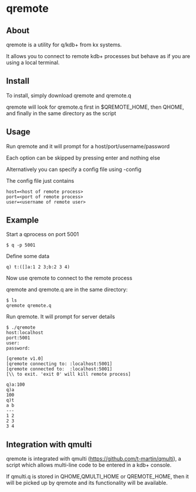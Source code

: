 # qremote
## About
qremote is a utility for q/kdb+ from kx systems.

It allows you to connect to remote kdb+ processes but behave as if you are using a local terminal.

## Install
To install, simply download qremote and qremote.q 

qremote will look for qremote.q first in $QREMOTE_HOME, then QHOME, and finally in the same directory as the script

## Usage 
Run qremote and it will prompt for a host/port/username/password

Each option can be skipped by pressing enter and nothing else

Alternatively you can specify a config file using -config

The config file just contains

	host=<host of remote process>
	port=<port of remote process>
	user=<username of remote user>

## Example
Start a qprocess on port 5001

`$ q -p 5001`

Define some data

`q) t:([]a:1 2 3;b:2 3 4)`

Now use qremote to connect to the remote process

qremote and qremote.q are in the same directory:

	$ ls
	qremote qremote.q

Run qremote. It will prompt for server details
	
	$ ./qremote
	host:localhost
	port:5001
	user:
	password:
	
	[qremote v1.0]
	[qremote connecting to: :localhost:5001]
	[qremote connected to:  :localhost:5001]
	[\\ to exit. 'exit 0' will kill remote process]

	q)a:100	
	q)a
	100
	q)t
	a b
	---
	1 2
	2 3
	3 4

## Integration with qmulti
qremote is integrated with qmulti (https://github.com/t-martin/qmulti), a script which allows multi-line code to be entered in a kdb+ console. 

If qmulti.q is stored in QHOME,QMULTI_HOME or QREMOTE_HOME, then it will be picked up by qremote and its functionality will be available.
 
